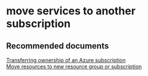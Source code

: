 <properties
	pageTitle="move services to another subscription"
	description="move services to another subscription"
	service="azure-subscription-management"
	resource="subscription-management"
	authors="jlian"
	displayOrder=""
	selfHelpType="generic"
	supportTopicIds="32454926"
	resourceTags=""
	productPesIds="15660"
	cloudEnvironments="public"
/>

# move services to another subscription

## **Recommended documents**

[Transferring ownership of an Azure subscription](https://docs.microsoft.com/azure/billing-subscription-transfer)<br>
[Move resources to new resource group or subscription](https://docs.microsoft.com/azure/azure-resource-manager/resource-group-move-resources)<br>
